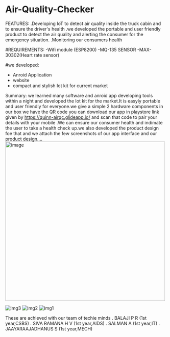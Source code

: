 
# Air-Quality-Checker
FEATURES:
      .Developing IoT to detect air quality inside the truck cabin and to ensure the driver's health 
      .we developed the portable and user friendly product to detect the air quality and alerting the consumer for the emergency situation.
      .Monitoring our consumers health

#REQUIREMENTS:
   -Wifi module (ESP8200)
   -MQ-135 SENSOR
   -MAX-30302(Heart rate sensor)
   
#we developed:   
   - Anroid Application 
   - website 
   - compact and stylish Iot kit for current market

Summary:
        we learned many software and anroid app developing tools within a night and developed the Iot kit for the market.It is easyly portable and user friendly for everyone.we give a simple 2 hardware components in our box we have the QR code you can download our app in playstore link given by https://quinn-airqc.glideapp.io/ 
 and scan that code to pair your details with your mobile .We can ensure our consumer health and indimate the user to take a health check up.we also developed the product design foe that and we attach the few screenshots of our app interface and our product design....
 <img width="500" alt="image" src="https://user-images.githubusercontent.com/94344904/161375394-e4882bfb-665f-4458-b772-55d82eb30c67.png">
  
  
![img3](https://user-images.githubusercontent.com/94344904/161375572-f3c12b2a-48aa-4d0a-a29c-175ef6a2616e.jpeg)
![img2](https://user-images.githubusercontent.com/94344904/161375573-7a05131f-7815-4f12-8a1d-f90f5af5556e.jpeg)
![img1](https://user-images.githubusercontent.com/94344904/161375575-a2ca241b-6b5e-4bd5-8b93-d9e43fa76484.jpeg)

  
  
  
  
  
  
  
  
  These are achieved with our team of techie minds 
           . BALAJI P R         (1st year,CSBS)
           . SIVA RAMANA H V    (1st year,AIDS)
           . SALMAN A         (1st year,IT)
           . JAAYARAAJADHANUS S (1st year,MECH)
